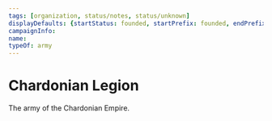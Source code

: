 ```yaml
---
tags: [organization, status/notes, status/unknown]
displayDefaults: {startStatus: founded, startPrefix: founded, endPrefix: disbanded, endStatus: disbanded}
campaignInfo:
name:
typeOf: army
---
```


# Chardonian Legion

The army of the Chardonian Empire.